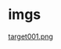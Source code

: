 # imgs 
<a href='https://gabrielryanft.github.io/learning/cursoemvideo/htmlecss/css/alinhamento/imgs/target001.png/' target='_blank' rel='next'>target001.png</a><br/>
